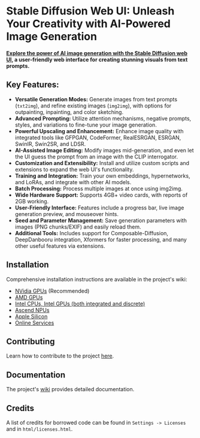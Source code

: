 # Stable Diffusion Web UI: Unleash Your Creativity with AI-Powered Image Generation

**[Explore the power of AI image generation with the Stable Diffusion web UI](https://github.com/AUTOMATIC1111/stable-diffusion-webui), a user-friendly web interface for creating stunning visuals from text prompts.**

## Key Features:

*   **Versatile Generation Modes:** Generate images from text prompts (`txt2img`), and refine existing images (`img2img`), with options for outpainting, inpainting, and color sketching.
*   **Advanced Prompting:** Utilize attention mechanisms, negative prompts, styles, and variations to fine-tune your image generation.
*   **Powerful Upscaling and Enhancement:** Enhance image quality with integrated tools like GFPGAN, CodeFormer, RealESRGAN, ESRGAN, SwinIR, Swin2SR, and LDSR.
*   **AI-Assisted Image Editing:** Modify images mid-generation, and even let the UI guess the prompt from an image with the CLIP interrogator.
*   **Customization and Extensibility:**  Install and utilize custom scripts and extensions to expand the web UI's functionality.
*   **Training and Integration:** Train your own embeddings, hypernetworks, and LoRAs, and integrate with other AI models.
*   **Batch Processing:** Process multiple images at once using img2img.
*   **Wide Hardware Support:** Supports 4GB+ video cards, with reports of 2GB working.
*   **User-Friendly Interface:** Features include a progress bar, live image generation preview, and mouseover hints.
*   **Seed and Parameter Management:**  Save generation parameters with images (PNG chunks/EXIF) and easily reload them.
*   **Additional Tools:** Includes support for Composable-Diffusion, DeepDanbooru integration, Xformers for faster processing, and many other useful features via extensions.

## Installation

Comprehensive installation instructions are available in the project's wiki:

*   [NVidia GPUs](https://github.com/AUTOMATIC1111/stable-diffusion-webui/wiki/Install-and-Run-on-NVidia-GPUs) (Recommended)
*   [AMD GPUs](https://github.com/AUTOMATIC1111/stable-diffusion-webui/wiki/Install-and-Run-on-AMD-GPUs)
*   [Intel CPUs, Intel GPUs (both integrated and discrete)](https://github.com/openvinotoolkit/stable-diffusion-webui/wiki/Installation-on-Intel-Silicon)
*   [Ascend NPUs](https://github.com/wangshuai09/stable-diffusion-webui/wiki/Install-and-run-on-Ascend-NPUs)
*   [Apple Silicon](https://github.com/AUTOMATIC1111/stable-diffusion-webui/wiki/Installation-on-Apple-Silicon)
*   [Online Services](https://github.com/AUTOMATIC1111/stable-diffusion-webui/wiki/Online-Services)

## Contributing

Learn how to contribute to the project [here](https://github.com/AUTOMATIC1111/stable-diffusion-webui/wiki/Contributing).

## Documentation

The project's [wiki](https://github.com/AUTOMATIC1111/stable-diffusion-webui/wiki) provides detailed documentation.

## Credits

A list of credits for borrowed code can be found in `Settings -> Licenses` and in `html/licenses.html`.